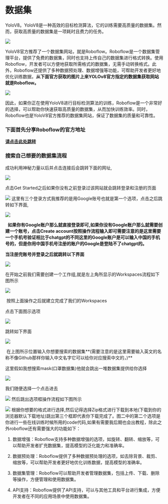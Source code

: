  # 数据集



YoloV8。YoloV8是一种高效的目标检测算法，它的训练需要高质量的数据集。然而，获取高质量的数据集是一项耗时且费力的任务。

![](https://yangyang666.oss-cn-chengdu.aliyuncs.com/typoraImages/ad4f0d35d5a24785bdf9b5d0517be144.png)

YoloV8官方推荐了一个数据集网站，就是Roboflow。Roboflow是一个数据集管理平台，提供了免费的数据集，同时也支持上传自己的数据集进行格式转换。使用Roboflow，开发者可以方便地获取所需格式的数据集，无需手动转换格式。此外，Roboflow还提供了多种数据预处理、数据增强等功能，可帮助开发者更好地优化训练数据，**从下面官方获取的图片上来YOLOv8官方指定的数据集获取网站就是Roboflow。**

![](https://yangyang666.oss-cn-chengdu.aliyuncs.com/typoraImages/f1d1f09f485f423ba47df662c9c4f451.png)

因此，如果你正在使用YoloV8进行目标检测算法的训练，Roboflow是一个非常好的选择，可以帮助你快速获取高质量的数据集，从而加快训练效率。同时，Roboflow也是YoloV8官方推荐的数据集网站，保证了数据集的质量和可靠性。

### **下面首先分享Roboflow的官方地址**

**[请点击此处跳转](https://roboflow.com/ "请点击此处跳转")**

### 搜索自己想要的数据集流程

成功利用神秘力量以后并点击连接后会跳转下面的网址,

![](https://yangyang666.oss-cn-chengdu.aliyuncs.com/typoraImages/2330ab877e144be58a4264f69457bce1.png)

点击Get Started之后如果你没有之前登录过该网站就会跳转登录和注册的页面

![](https://img-blog.csdnimg.cn/a054b6098518427d8ecb840d46f7cf63.png) 这里有三个登录方式我推荐的是用Google账号也就是第一个选项，点击之后跳转如下界面,

![](https://yangyang666.oss-cn-chengdu.aliyuncs.com/typoraImages/83af5512f3b048189a971c3ca94e4bed.png)

  **如果你有Google账户那么就直接登录即可,如果你没有Google账户那么就需要创建一个账号，点击Create account按照操作流程输入即可需要注意的是这里需要一个手机号验证相比于chatgpt的不同这里的Google账户是可以输入中国的手机号的，但是你用中国手机号注册的账户的Google是登陆不了chatgpt的。**

**当注册完账号并登录之后就跳转以下界面**

![](https://yangyang666.oss-cn-chengdu.aliyuncs.com/typoraImages/4116ba4cba7a43feaa3ae597e950bf19.png)

在开始之前我们需要创建一个工作组,就是左上角所显示的Workspaces流程如下图所示 

![](https://yangyang666.oss-cn-chengdu.aliyuncs.com/typoraImages/18f99ea2585240a68a9be1f457693ef3.png)

 按照上面操作之后就建立完成了我们的Workspaces

点击下面图示选项

![](https://yangyang666.oss-cn-chengdu.aliyuncs.com/typoraImages/725df3223aaf49aa8f065a60aca9db97.png)

跳转如下界面

![](https://yangyang666.oss-cn-chengdu.aliyuncs.com/typoraImages/5b62b21f8616430088b28f006e8ff810.png)

 在上图所示位置输入你想要搜索的数据集**(需要注意的是这里需要输入英文的名称不像Github那样你输入中文名字它可以给你对应搜索中文的，)** 

这里假如我想搜索mask(口罩数据集)他就会跳出一堆数据集提供给你选择

![](https://yangyang666.oss-cn-chengdu.aliyuncs.com/typoraImages/f9b8fb22d99a48b99393ee39f6eed8a8.png)

我们随便选择一个点击进去

![](https://yangyang666.oss-cn-chengdu.aliyuncs.com/typoraImages/d39aeb842f7f47f5a3e411b62f1727cd.png) 然后跳出选项框操作流程如下图所示

![](https://yangyang666.oss-cn-chengdu.aliyuncs.com/typoraImages/682b82d399054b718f8e0a5c0ca0ac7c.png) 根据你想要的格式进行选择,然后记得选择Zip格式进行下载到本地(下载到你的浏览器默认下载地址)跳出第三个框即代表你下载完成了。图二中的第二个选项是你进行一些在线训练时候所用的code代码,如果有需要我后期也会出教程，除此之外roboflow还有需要强大的功能如下：

1.  数据增强：Roboflow支持多种数据增强的选项，如旋转、翻转、缩放等，可以帮助开发者扩充数据集，提高模型的泛化能力和准确率。
    
2.  数据预处理：Roboflow提供了多种数据预处理的选项，如去除背景、裁剪、缩放等，可以帮助开发者更好地优化训练数据，提高模型的准确率。
    
3.  数据集管理：Roboflow可以帮助开发者管理数据集，包括上传、下载、删除等操作，方便管理和使用数据集。
    
4.  API支持：Roboflow提供了API支持，可以与其他工具和平台进行集成，方便开发者在不同的应用场景中使用数据集。
    

